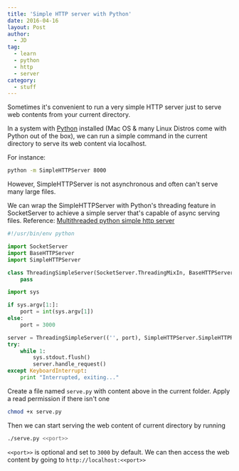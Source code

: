 ```yaml
---
title: 'Simple HTTP server with Python'
date: 2016-04-16
layout: Post
author:
  - JD
tag:
  - learn
  - python
  - http
  - server
category:
  - stuff
---
```


Sometimes it's convenient to run a very simple HTTP server just to serve web contents from your current directory.

In a system with [Python](https://www.python.org/) installed (Mac OS & many Linux Distros come with Python out of the box), we can run a simple command in the current directory to serve its web content via localhost.

For instance:

```bash
python -m SimpleHTTPServer 8000
```

However, SimpleHTTPServer is not asynchronous and often can't serve many large files.

We can wrap the SimpleHTTPServer with Python's threading feature in SocketServer to achieve a simple server that's capable of async serving files. 
Reference: [Multithreaded python simple http server](https://kdecherf.com/blog/2012/07/29/multithreaded-python-simple-http-server/)

```python
#!/usr/bin/env python

import SocketServer
import BaseHTTPServer
import SimpleHTTPServer

class ThreadingSimpleServer(SocketServer.ThreadingMixIn, BaseHTTPServer.HTTPServer):
    pass

import sys

if sys.argv[1:]:
    port = int(sys.argv[1])
else:
    port = 3000

server = ThreadingSimpleServer(('', port), SimpleHTTPServer.SimpleHTTPRequestHandler)
try:
    while 1:
        sys.stdout.flush()
        server.handle_request()
except KeyboardInterrupt:
    print "Interrupted, exiting..."
```

Create a file named `serve.py` with content above in the current folder. Apply a read permission if there isn't one

```bash
chmod +x serve.py
```

Then we can start serving the web content of current directory by running

```bash
./serve.py <<port>>
```

`<<port>>` is optional and set to `3000` by default. We can then access the web content by going to `http://localhost:<<port>>`
